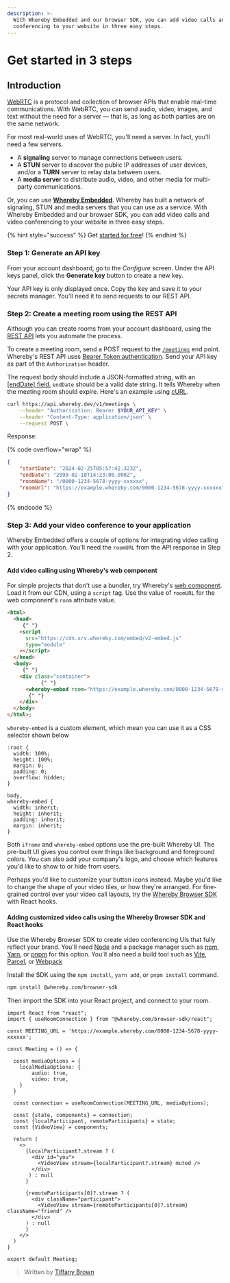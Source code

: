 ```yaml
---
description: >-
  With Whereby Embedded and our browser SDK, you can add video calls and video
  conferencing to your website in three easy steps.
---
```


# Get started in 3 steps

## Introduction

[WebRTC](https://www.w3.org/TR/webrtc/) is a protocol and collection of browser APIs that enable real-time communications. With WebRTC, you can send audio, video, images, and text without the need for a server — that is, as long as both parties are on the same network.

For most real-world uses of WebRTC, you'll need a server. In fact, you'll need a few servers.

* A **signaling** server to manage connections between users.
* A **STUN** server to discover the public IP addresses of user devices, and/or a **TURN** server to relay data between users.
* A **media server** to distribute audio, video, and other media for multi-party communications.

Or, you can use [**Whereby Embedded**](https://whereby.com/information/embedded). Whereby has built a network of signaling, STUN and media servers that you can use as a service. With Whereby Embedded and our browser SDK, you can add video calls and video conferencing to your website in three easy steps.&#x20;

{% hint style="success" %}
Get [started for free](https://whereby.com/information/embedded/pricing)!
{% endhint %}

### **Step 1: Generate an API key**

From your account dashboard, go to the _Configure_ screen. Under the API keys panel, click the **Generate key** button to create a new key.

Your API key is only displayed once. Copy the key and save it to your secrets manager. You'll need it to send requests to our REST API.

### **Step 2: Create a meeting room using the REST API**

Although you can create rooms from your account dashboard, using the [REST API](https://docs.whereby.com/reference/whereby-rest-api-reference) lets you automate the process.

To create a meeting room, send a POST request to the [`/meetings`](../../reference/whereby-rest-api-reference.md#meetings) end point. Whereby's REST API uses [Bearer Token authentication](https://datatracker.ietf.org/doc/html/rfc6750). Send your API key as part of the `Authorization` header.

The request body should include a JSON-formatted string, with an [\[endDate\] field.](https://docs.whereby.com/reference/whereby-rest-api-reference#meetings-1) `endDate` should be a valid date string. It tells Whereby when the meeting room should expire. Here's an example using [cURL](https://curl.se/).

```bash
curl https://api.whereby.dev/v1/meetings \
    --header "Authorization: Bearer $YOUR_API_KEY" \
    --header "Content-Type: application/json" \
    --request POST \
```

Response:

{% code overflow="wrap" %}
```json
{
    "startDate": "2024-02-25T05:57:42.323Z",
    "endDate": "2099-02-18T14:23:00.000Z",
    "roomName": "/0000-1234-5678-yyyy-xxxxxx",
    "roomUrl": "https://example.whereby.com/0000-1234-5678-yyyy-xxxxxx"
}
```
{% endcode %}

### **Step 3: Add your video conference to your application**

Whereby Embedded offers a couple of options for integrating video calling with your application. You'll need the `roomURL` from the API response in Step 2.

#### **Add video calling using Whereby's web component**

For simple projects that don't use a bundler, try Whereby's [web component](https://docs.whereby.com/reference/using-the-whereby-embed-element). Load it from our CDN, using a `script` tag. Use the value of `roomURL` for the web component's `room` attribute value.

```html
<html>
  <head>
     {" "}
    <script
      src="https://cdn.srv.whereby.com/embed/v2-embed.js"
      type="module"
    ></script>
  </head>
  <body>
     {" "}
    <div class="container">
           {" "}
      <whereby-embed room="https://example.whereby.com/0000-1234-5678-yyyy-xxxxxx" />
       {" "}
    </div>
  </body>
</html>;
```

`whereby-embed` is a custom element, which mean you can use it as a CSS selector shown below

```
:root {
  width: 100%;
  height: 100%;
  margin: 0;
  padding: 0;
  overflow: hidden;
}

body,
whereby-embed {
  width: inherit;
  height: inherit;
  padding: inherit;
  margin: inherit;
}
```

Both `iframe` and `whereby-embed` options use the pre-built Whereby UI. The pre-built UI gives you control over things like background and foreground colors. You can also add your company's logo, and choose which features you'd like to show to or hide from users.

Perhaps you'd like to customize your button icons instead. Maybe you'd like to change the shape of your video tiles, or how they're arranged. For fine-grained control over your video call layouts, try the [Whereby Browser SDK](https://www.npmjs.com/package/@whereby.com/browser-sdk) with React hooks.

#### **Adding customized video calls using the Whereby Browser SDK and React hooks**

Use the Whereby Browser SDK to create video conferencing UIs that fully reflect your brand. You'll need [Node](https://nodejs.org/) and a package manager such as [npm](https://www.npmjs.com/), [Yarn](https://yarnpkg.com/), or [pnpm](https://pnpm.io/) for this option. You'll also need a build tool such as [Vite](https://vitejs.dev/), [Parcel](https://parceljs.org/), or [Webpack](https://webpack.js.org/)

Install the SDK using the `npm install`, `yarn add`, or `pnpm install` command.

```bash
npm install @whereby.com/browser-sdk
```

Then import the SDK into your React project, and connect to your room.

```tsx
import React from "react";
import { useRoomConnection } from "@whereby.com/browser-sdk/react";

const MEETING_URL = 'https://example.whereby.com/0000-1234-5678-yyyy-xxxxxx';

const Meeting = () => {

  const mediaOptions = {
    localMediaOptions: {
        audio: true,
        video: true,
    }
  }

  const connection = useRoomConnection(MEETING_URL, mediaOptions);

  const {state, components} = connection;
  const {localParticipant, remoteParticipants} = state;
  const {VideoView} = components;

  return (
    <>
      {localParticipant?.stream ? (
        <div id="you">
          <VideoView stream={localParticipant?.stream} muted />
        </div>
       ) : null
      }

      {remoteParticipants[0]?.stream ? (
        <div className="participant">
          <VideoView stream={remoteParticipants[0]?.stream} className="friend" />
        </div>
      ) : null
      }
    </>
  )
}

export default Meeting;
```

> Written by [Tiffany Brown](https://whereby.com/blog/author-tiffany-brown/)
